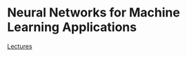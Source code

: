 # Neural Networks for Machine Learning Applications

[Lectures](Neural%20Networks%20for%20Machine%20Learning%20Applications%20e0b8d3239ee04516b36e1fe7eaaea004/Lectures%204ab4ba87c851444781fc2db6e8020060.csv)